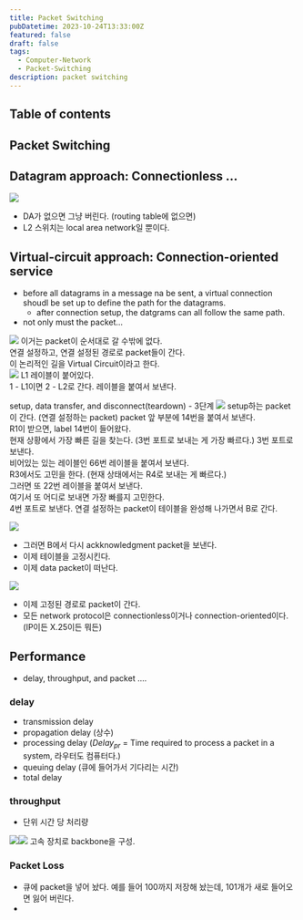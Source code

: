 ```yaml
---
title: Packet Switching
pubDatetime: 2023-10-24T13:33:00Z
featured: false
draft: false
tags:
  - Computer-Network
  - Packet-Switching
description: packet switching
---
```


## Table of contents

## Packet Switching

## Datagram approach: Connectionless ...

![](https://res.cloudinary.com/gyunseo-blog/image/upload/v1698669625/packet-switching-1698122175849.jpeg)

- DA가 없으면 그냥 버린다. (routing table에 없으면)
- L2 스위치는 local area network일 뿐이다.

## Virtual-circuit approach: Connection-oriented service

- before all datagrams in a message na be sent, a virtual connection shoudl be set up to define the path for the datagrams.
  - after connection setup, the datgrams can all follow the same path.
- not only must the packet...

![](https://res.cloudinary.com/gyunseo-blog/image/upload/v1698669625/packet-switching-1698122375237.jpeg)
이거는 packet이 순서대로 갈 수밖에 없다.  
연결 설정하고, 연결 설정된 경로로 packet들이 간다.  
이 논리적인 길을 Virtual Circuit이라고 한다.  
![](https://res.cloudinary.com/gyunseo-blog/image/upload/v1698669625/packet-switching-1698122451416.jpeg)
L1 레이블이 붙어있다.  
1 - L1이면 2 - L2로 간다.
레이블을 붙여서 보낸다.

setup, data transfer, and disconnect(teardown) - 3단계
![](https://res.cloudinary.com/gyunseo-blog/image/upload/v1698669625/packet-switching-1698122693757.jpeg)
setup하는 packet이 간다. (연결 설정하는 packet)
packet 앞 부분에 14번을 붙여서 보낸다.  
R1이 받으면, label 14번이 들어왔다.  
현재 상황에서 가장 빠른 길을 찾는다. (3번 포트로 보내는 게 가장 빠르다.)
3번 포트로 보낸다.  
비어있는 있는 레이블인 66번 레이블을 붙여서 보낸다.  
R3에서도 고민을 한다. (현재 상태에서는 R4로 보내는 게 빠르다.)  
그러면 또 22번 레이블을 붙여서 보낸다.  
여기서 또 어디로 보내면 가장 빠를지 고민한다.  
4번 포트로 보낸다.
연결 설정하는 packet이 테이블을 완성해 나가면서 B로 간다.

![](https://res.cloudinary.com/gyunseo-blog/image/upload/v1698669625/packet-switching-1698122908816.jpeg)

- 그러면 B에서 다시 ackknowledgment packet을 보낸다.
- 이제 테이블을 고정시킨다.
- 이제 data packet이 떠난다.

![](https://res.cloudinary.com/gyunseo-blog/image/upload/v1698669625/packet-switching-1698122961304.jpeg)

- 이제 고정된 경로로 packet이 간다.
- 모든 network protocol은 connectionless이거나 connection-oriented이다. (IP이든 X.25이든 뭐든)

## Performance

- delay, throughput, and packet ....

### delay

- transmission delay
- propagation delay (상수)
- processing delay ($Delay_{pr}$ = Time required to process a packet in a system, 라우터도 컴퓨터다.)
- queuing delay (큐에 들어가서 기다리는 시간)
- total delay

### throughput

- 단위 시간 당 처리량

![](https://res.cloudinary.com/gyunseo-blog/image/upload/v1698669625/packet-switching-1698123325541.jpeg)![](https://res.cloudinary.com/gyunseo-blog/image/upload/v1698669625/packet-switching-1698123367188.jpeg)
고속 장치로 backbone을 구성.

### Packet Loss

- 큐에 packet을 넣어 놨다. 예를 들어 100까지 저장해 놨는데, 101개가 새로 들어오면 잃어 버린다.
-
